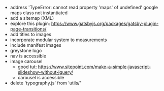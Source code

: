 * address 'TypeError: cannot read property 'maps' of undefined' google maps class not instantiated
* add a sitemap (XML)
* explore this plugin: https://www.gatsbyjs.org/packages/gatsby-plugin-page-transitions/
* add titles to images
* incorporate modular system to measurements
* include manifest images
* greystone logo
* nav is accessible
* image carousel
    * good tut: https://www.sitepoint.com/make-a-simple-javascript-slideshow-without-jquery/
	 * carousel is accessible
* delete 'typography.js' from 'utils/'
